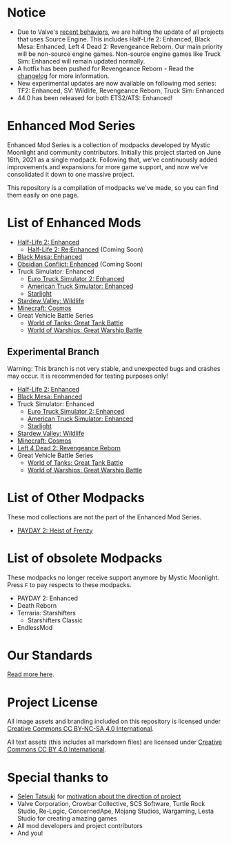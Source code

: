 # Notice
* Due to Valve's [recent behaviors](https://twitter.com/csco_dev/status/1533051583134670850), we are halting the update of all projects that uses Source Engine. This includes Half-Life 2: Enhanced, Black Mesa: Enhanced, Left 4 Dead 2: Revengeance Reborn. Our main priority will be non-source engine games. Non-source engine games like Truck Sim: Enhanced will remain updated normally.
* A hotfix has been pushed for Revengeance Reborn - Read the [changelog](https://github.com/MysticMoonlight/EnhancedMod/blob/main/revreborn/CHANGELOG.md) for more information.
* New experimental updates are now available on following mod series: TF2: Enhanced, SV: Wildlife, Revengeance Reborn, Truck Sim: Enhanced
* 44.0 has been released for both ETS2/ATS: Enhanced!

# Enhanced Mod Series
Enhanced Mod Series is a collection of modpacks developed by Mystic Moonlight and community contributors. Initially this project started on June 16th, 2021 as a single modpack. Following that, we've continuously added improvements and expansions for more game support, and now we've consolidated it down to one massive project.

This repository is a compilation of modpacks we've made, so you can find them easily on one page.

# List of Enhanced Mods
* [Half-Life 2: Enhanced](https://github.com/MysticMoonlight/EnhancedMod/blob/main/hl2e/README.md)
   * [Half-Life 2: Re;Enhanced](https://github.com/MysticMoonlight/EnhancedMod/blob/main/hl2re/README.md) (Coming Soon)
* [Black Mesa: Enhanced](https://steamcommunity.com/sharedfiles/filedetails/?id=2603092378)
* [Obsidian Conflict: Enhanced](https://github.com/MysticMoonlight/EnhancedMod/blob/main/oce/README.md) (Coming Soon)
* Truck Simulator: Enhanced
   * [Euro Truck Simulator 2: Enhanced](https://steamcommunity.com/sharedfiles/filedetails/?id=2539528962)
   * [American Truck Simulator: Enhanced](https://steamcommunity.com/sharedfiles/filedetails/?id=2662863110)
   * [Starlight](https://github.com/MysticMoonlight/StarlightMap)
* [Stardew Valley: Wildlife](https://github.com/MysticMoonlight/EnhancedMod/blob/main/svwl/README.md)
* [Minecraft: Cosmos](https://github.com/MysticMoonlight/EnhancedMod/blob/main/cosmos/README.md) 
* Great Vehicle Battle Series 
   * [World of Tanks: Great Tank Battle](https://github.com/MysticMoonlight/EnhancedMod/blob/main/wot/README.md)
   * [World of Warships: Great Warship Battle](https://github.com/MysticMoonlight/EnhancedMod/blob/main/wows/README.md)

## Experimental Branch
Warning: This branch is not very stable, and unexpected bugs and crashes may occur. It is recommended for testing purposes only!

* [Half-Life 2: Enhanced](https://github.com/MysticMoonlight/EnhancedMod/blob/main/hl2e/experimental/README.md)
* [Black Mesa: Enhanced](https://steamcommunity.com/sharedfiles/filedetails/?id=2701486568)
* Truck Simulator: Enhanced
   * [Euro Truck Simulator 2: Enhanced](https://steamcommunity.com/sharedfiles/filedetails/?id=2697485771)
   * [American Truck Simulator: Enhanced](https://steamcommunity.com/sharedfiles/filedetails/?id=2697795824)
   * [Starlight](https://github.com/MysticMoonlight/StarlightMap)
* [Stardew Valley: Wildlife](https://github.com/MysticMoonlight/EnhancedMod/blob/main/svwl/experimental/README.md)
* [Minecraft: Cosmos](https://github.com/MysticMoonlight/EnhancedMod/blob/main/cosmos/experimental/README.md)
* [Left 4 Dead 2: Revengeance Reborn](https://steamcommunity.com/sharedfiles/filedetails/?id=2735145551)
* Great Vehicle Battle Series 
   * [World of Tanks: Great Tank Battle](https://github.com/MysticMoonlight/EnhancedMod/blob/main/wot/experimental/README.md)
   * [World of Warships: Great Warship Battle](https://github.com/MysticMoonlight/EnhancedMod/blob/main/wows/experimental/README.md) 

# List of Other Modpacks
These mod collections are not the part of the Enhanced Mod Series.

* [PAYDAY 2: Heist of Frenzy](https://github.com/MysticMoonlight/PAYDAY2-HF)

# List of obsolete Modpacks
These modpacks no longer receive support anymore by Mystic Moonlight. Press `F` to pay respects to these modpacks.

* PAYDAY 2: Enhanced
* Death Reborn
* Terraria: Starshifters
   * Starshifters Classic
* EndlessMod
   
# Our Standards
[Read more here](https://github.com/MysticMoonlight/EnhancedMod/blob/main/STANDARD.md).

# Project License
All image assets and branding included on this repository is licensed under [Creative Commons CC BY-NC-SA 4.0 International](https://creativecommons.org/licenses/by-nc-sa/4.0/).

All text assets (this includes all markdown files) are licensed under [Creative Commons CC BY 4.0 International](https://creativecommons.org/licenses/by/4.0/).

# Special thanks to
* [Selen Tatsuki](https://twitter.com/Selen_Tatsuki) for [motivation about the direction of project](https://twitter.com/Selen_Tatsuki/status/1453444303968038913)
* Valve Corporation, Crowbar Collective, SCS Software, Turtle Rock Studio, Re-Logic, ConcernedApe, Mojang Studios, Wargaming, Lesta Studio for creating amazing games
* All mod developers and project contributors
* And you!
